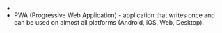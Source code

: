 
- 
- PWA (Progressive Web Application) - application that writes once and can be used on almost all platforms (Android, iOS, Web, Desktop).